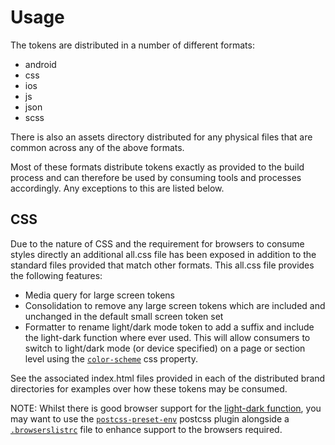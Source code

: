 # Usage
The tokens are distributed in a number of different formats:
- android
- css
- ios
- js
- json
- scss

There is also an assets directory distributed for any physical files that are common across any of the above formats.

Most of these formats distribute tokens exactly as provided to the build process and can therefore be used by consuming tools and processes accordingly. Any exceptions to this are listed below.

## CSS
Due to the nature of CSS and the requirement for browsers to consume styles directly an additional all.css file has been exposed in addition to the standard files provided that match other formats. This all.css file provides the following features:

- Media query for large screen tokens
- Consolidation to remove any large screen tokens which are included and unchanged in the default small screen token set
- Formatter to rename light/dark mode token to add a suffix and include the light-dark function where ever used. This will allow consumers to switch to light/dark mode (or device specified) on a page or section level using the [`color-scheme`](https://web.dev/articles/light-dark) css property.

See the associated index.html files provided in each of the distributed brand directories for examples over how these tokens may be consumed.

NOTE: Whilst there is good browser support for the [light-dark function](https://caniuse.com/?search=light-dark), you may want to use the [`postcss-preset-env`](https://www.npmjs.com/package/postcss-preset-env) postcss plugin alongside a [`.browserslistrc`](https://github.com/browserslist/browserslist) file to enhance support to the browsers required.